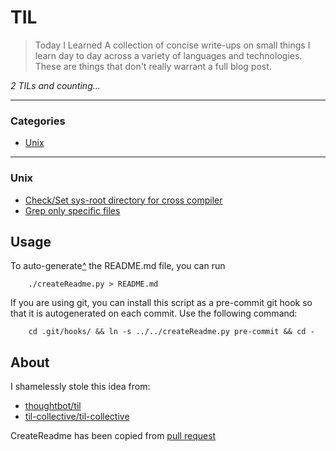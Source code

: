 # TIL
> Today I Learned
A collection of concise write-ups on small things I learn day to day across a
variety of languages and technologies. These are things that don't really
warrant a full blog post.

_2 TILs and counting..._

---
### Categories
* [Unix](#unix)

---
### Unix

- [Check/Set sys-root directory for cross compiler](unix/cross-compiler-sys-root.md)
- [Grep only specific files](unix/grep-only-specific-files.md)

## Usage
To auto-generate[^](##about "Go to About") the README.md file, you can run
```
    ./createReadme.py > README.md
```
If you are using git, you can install this script as a pre-commit git hook so
that it is autogenerated on each commit.  Use the following command:
```
    cd .git/hooks/ && ln -s ../../createReadme.py pre-commit && cd -
```

## About
I shamelessly stole this idea from:
 * [thoughtbot/til](https://github.com/thoughtbot/til)
 * [til-collective/til-collective](https://github.com/til-collective/til-collective)

CreateReadme has been copied from [pull request](https://github.com/til-collective/til-collective/pull/6)
